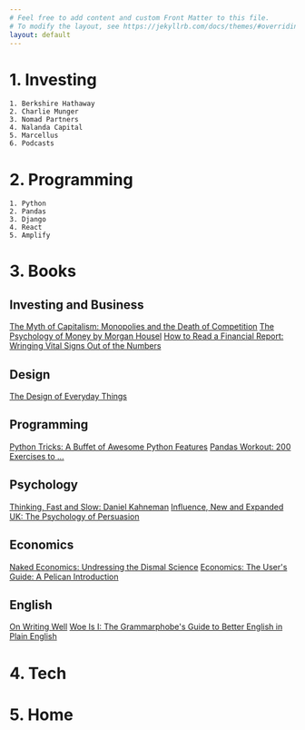 ```yaml
---
# Feel free to add content and custom Front Matter to this file.
# To modify the layout, see https://jekyllrb.com/docs/themes/#overriding-theme-defaults
layout: default
---
```


# 1.  Investing
    1. Berkshire Hathaway
    2. Charlie Munger
    3. Nomad Partners
    4. Nalanda Capital 
    5. Marcellus
    6. Podcasts
    

# 2. Programming
    1. Python
    2. Pandas
    3. Django
    4. React
    5. Amplify

# 3. Books
## Investing and Business
[The Myth of Capitalism: Monopolies and the Death of Competition](https://amzn.eu/d/4L3MFJZ)
[The Psychology of Money by Morgan Housel](https://amzn.eu/d/7q8NDxf)
[How to Read a Financial Report: Wringing Vital Signs Out of the Numbers](https://amzn.eu/d/9dFxFfl)

## Design
[The Design of Everyday Things](https://amzn.eu/d/9KumXed)

## Programming
[Python Tricks: A Buffet of Awesome Python Features](https://amzn.eu/d/jkImgC0)
[Pandas Workout: 200 Exercises to ...](https://amzn.eu/d/3lqnTS1)

## Psychology
[Thinking, Fast and Slow: Daniel Kahneman](https://amzn.eu/d/eYw44TB)
[Influence, New and Expanded UK: The Psychology of Persuasion ](https://amzn.to/3UoEVRW)

## Economics
[Naked Economics: Undressing the Dismal Science](https://amzn.to/3AgomRq)
[Economics: The User's Guide: A Pelican Introduction](https://amzn.to/4e0AJ1F)

## English
[On Writing Well](https://amzn.to/4hndMsw)
[Woe Is I: The Grammarphobe's Guide to Better English in Plain English](https://amzn.to/3BYHOCN)

    
# 4. Tech

# 5. Home
